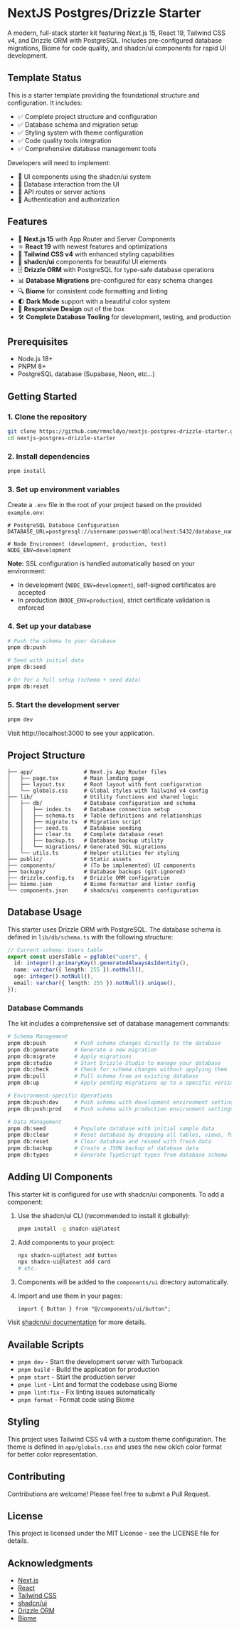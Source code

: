 # NextJS Postgres/Drizzle Starter

A modern, full-stack starter kit featuring Next.js 15, React 19, Tailwind CSS v4, and Drizzle ORM with PostgreSQL. Includes pre-configured database migrations, Biome for code quality, and shadcn/ui components for rapid UI development.

## Template Status

This is a starter template providing the foundational structure and configuration. It includes:

- ✅ Complete project structure and configuration
- ✅ Database schema and migration setup
- ✅ Styling system with theme configuration
- ✅ Code quality tools integration
- ✅ Comprehensive database management tools

Developers will need to implement:

- 🔄 UI components using the shadcn/ui system
- 🔄 Database interaction from the UI
- 🔄 API routes or server actions
- 🔄 Authentication and authorization

## Features

- 🚀 **Next.js 15** with App Router and Server Components
- ⚛️ **React 19** with newest features and optimizations
- 🎨 **Tailwind CSS v4** with enhanced styling capabilities
- 🧰 **shadcn/ui** components for beautiful UI elements
- 🗄️ **Drizzle ORM** with PostgreSQL for type-safe database operations
- 📊 **Database Migrations** pre-configured for easy schema changes
- 🔍 **Biome** for consistent code formatting and linting
- 🌓 **Dark Mode** support with a beautiful color system
- 📱 **Responsive Design** out of the box
- 🛠️ **Complete Database Tooling** for development, testing, and production

## Prerequisites

- Node.js 18+ 
- PNPM 8+
- PostgreSQL database (Supabase, Neon, etc...)

## Getting Started

### 1. Clone the repository

```bash
git clone https://github.com/rmncldyo/nextjs-postgres-drizzle-starter.git
cd nextjs-postgres-drizzle-starter
```

### 2. Install dependencies

```bash
pnpm install
```

### 3. Set up environment variables

Create a `.env` file in the root of your project based on the provided `example.env`:

```
# PostgreSQL Database Configuration
DATABASE_URL=postgresql://username:password@localhost:5432/database_name

# Node Environment (development, production, test)
NODE_ENV=development
```

**Note:** SSL configuration is handled automatically based on your environment:
- In development (`NODE_ENV=development`), self-signed certificates are accepted
- In production (`NODE_ENV=production`), strict certificate validation is enforced

### 4. Set up your database

```bash
# Push the schema to your database
pnpm db:push

# Seed with initial data
pnpm db:seed

# Or for a full setup (schema + seed data)
pnpm db:reset
```

### 5. Start the development server

```bash
pnpm dev
```

Visit http://localhost:3000 to see your application.

## Project Structure

```
├── app/                # Next.js App Router files
│   ├── page.tsx        # Main landing page
│   ├── layout.tsx      # Root layout with font configuration
│   └── globals.css     # Global styles with Tailwind v4 config
├── lib/                # Utility functions and shared logic
│   ├── db/             # Database configuration and schema
│   │   ├── index.ts    # Database connection setup
│   │   ├── schema.ts   # Table definitions and relationships
│   │   ├── migrate.ts  # Migration script
│   │   ├── seed.ts     # Database seeding
│   │   ├── clear.ts    # Complete database reset
│   │   ├── backup.ts   # Database backup utility
│   │   └── migrations/ # Generated SQL migrations
│   └── utils.ts        # Helper utilities for styling
├── public/             # Static assets
├── components/         # (To be implemented) UI components
├── backups/            # Database backups (git-ignored)
├── drizzle.config.ts   # Drizzle ORM configuration
├── biome.json          # Biome formatter and linter config
└── components.json     # shadcn/ui components configuration
```

## Database Usage

This starter uses Drizzle ORM with PostgreSQL. The database schema is defined in `lib/db/schema.ts` with the following structure:

```typescript
// Current schema: Users table
export const usersTable = pgTable("users", {
  id: integer().primaryKey().generatedAlwaysAsIdentity(),
  name: varchar({ length: 255 }).notNull(),
  age: integer().notNull(),
  email: varchar({ length: 255 }).notNull().unique(),
});
```

### Database Commands

The kit includes a comprehensive set of database management commands:

```bash
# Schema Management
pnpm db:push         # Push schema changes directly to the database
pnpm db:generate     # Generate a new migration
pnpm db:migrate      # Apply migrations
pnpm db:studio       # Start Drizzle Studio to manage your database
pnpm db:check        # Check for schema changes without applying them
pnpm db:pull         # Pull schema from an existing database
pnpm db:up           # Apply pending migrations up to a specific version

# Environment-specific Operations
pnpm db:push:dev     # Push schema with development environment settings
pnpm db:push:prod    # Push schema with production environment settings

# Data Management
pnpm db:seed         # Populate database with initial sample data
pnpm db:clear        # Reset database by dropping all tables, views, functions, etc.
pnpm db:reset        # Clear database and reseed with fresh data
pnpm db:backup       # Create a JSON backup of database data
pnpm db:types        # Generate TypeScript types from database schema
```

## Adding UI Components

This starter kit is configured for use with shadcn/ui components. To add a component:

1. Use the shadcn/ui CLI (recommended to install it globally):
   ```bash
   pnpm install -g shadcn-ui@latest
   ```

2. Add components to your project:
   ```bash
   npx shadcn-ui@latest add button
   npx shadcn-ui@latest add card
   # etc.
   ```

3. Components will be added to the `components/ui` directory automatically.

4. Import and use them in your pages:
   ```tsx
   import { Button } from "@/components/ui/button";
   ```

Visit [shadcn/ui documentation](https://ui.shadcn.com/docs) for more details.

## Available Scripts

- `pnpm dev` - Start the development server with Turbopack
- `pnpm build` - Build the application for production
- `pnpm start` - Start the production server
- `pnpm lint` - Lint and format the codebase using Biome
- `pnpm lint:fix` - Fix linting issues automatically
- `pnpm format` - Format code using Biome

## Styling

This project uses Tailwind CSS v4 with a custom theme configuration. The theme is defined in `app/globals.css` and uses the new oklch color format for better color representation.

## Contributing

Contributions are welcome! Please feel free to submit a Pull Request.

## License

This project is licensed under the MIT License - see the LICENSE file for details.

## Acknowledgments

- [Next.js](https://nextjs.org/)
- [React](https://react.dev/)
- [Tailwind CSS](https://tailwindcss.com/)
- [shadcn/ui](https://ui.shadcn.com/)
- [Drizzle ORM](https://orm.drizzle.team/)
- [Biome](https://biomejs.dev/)
